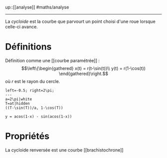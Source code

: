 up::[[analyse]]
#maths/analyse

---
La _cycloide_ est la courbe que parvourt un point choisi d'une roue lorsque celle-ci avance.

# Définitions
Définition comme une [[courbe paramétrée]] :
$$\left\{\begin{gathered}
x(t) = r(t-\sin(t))\\
y(t) = r(1-\cos(t))
\end{gathered}\right.$$
où $r$ est le rayon du cercle.
```desmos-graph
left=-0.5; right=2\pi;
---
a=2\pi|white
T=at|hidden
((T-\sin(T))/a, 1-\cos(T))
```

```functionplot
y = acos(1-x) - sin(acos(1-x))
```

# Propriétés
La cycloide renversée est une courbe [[brachistochrone]]
